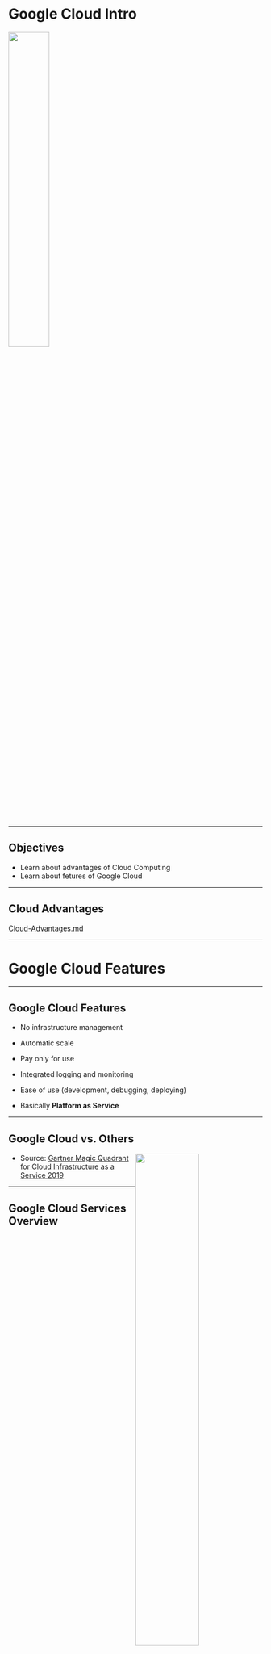 # Google Cloud Intro

<img src="../../assets/images/logos/google-cloud-logo-2.png" style="white;width:40%;"/><!-- {"left" : 4.37, "top" : 7, "height" : 1.19, "width" : 3.65} -->

---

## Objectives
- Learn about advantages of Cloud Computing 
- Learn about fetures of Google Cloud

---

## Cloud Advantages

[Cloud-Advantages.md](Cloud-Advantages.md)

---

# Google Cloud Features

---

## Google Cloud Features
- No infrastructure management

- Automatic scale

- Pay only for use

- Integrated logging and monitoring

- Ease of use (development, debugging, deploying)

- Basically **Platform as Service**

---

## Google Cloud vs. Others

<img src="../../assets/images/google-cloud/3rd-party/gartner-quadrant-cloud.jpg" style="width:50%;float:right;" /><!-- {"left" : 5.8, "top" : 1.04, "height" : 4.64, "width" : 4.44} -->  

- Source: [Gartner Magic Quadrant for Cloud Infrastructure as a Service 2019](https://cloud.google.com/gartner-cloud-infrastructure-as-a-service/)

---

## Google Cloud Services Overview

<img src="../../assets/images/google-cloud/3rd-party/google-cloud-services-1.png" style="width:50%; border-width:3px; border-style:solid;" /><!-- {"left" : 1.95, "top" : 1.57, "height" : 6.5, "width" : 6.34} -->  


---

## Google Cloud Services Overview

* __Compute:__ Scalable VMs

* __Storage:__ Scalable, 'unlimited' storage

* __Databases:__ Relational databases

* __Networking:__ Build your own networking

* __Big Data:__ Analyze huge amount of data

* __Machine Learning:__ Scalable ML platform

---

## Google Cloud Resource Hierarchy

<img src="../../assets/images/google-cloud/3rd-party/google-cloud-organization-2.png" style="width:70%; " /><!-- {"left" : 1.58, "top" : 1.48, "height" : 3.7, "width" : 7.09} -->  


- Source: https://cloud.google.com/billing/docs/concepts

- Source: https://cloud.google.com/docs/enterprise/best-practices-for-enterprise-organizations

---

## Google Cloud Resource Hierarchy

<img src="../../assets/images/google-cloud/3rd-party/google-cloud-organization-2.png" style="width:70%; float:right;" /><!-- {"left" : 5.22, "top" : 1.09, "height" : 2.59, "width" : 4.97} -->  


- Domain

- Organization

- Folders

- Projects

- Resources

- Labels

- Billing

---

## Google Cloud Resources: Domain

<img src="../../assets/images/google-cloud/3rd-party/google-cloud-organization-2.png" style="width:50%; float:right;" /><!-- {"left" : 5.25, "top" : 1.04, "height" : 2.56, "width" : 4.92} -->  


- Domain identifies your company

- If the domain is linked to a [GSuite](https://gsuite.google.com/) or [Cloud Identity](https://cloud.google.com/identity/) account

- Domains are managed by [Google Admin Console](https://admin.google.com)

- Reference : https://cloud.google.com/billing/docs/concepts

---

## Google Cloud Resources: Organization & Folders

<img src="../../assets/images/google-cloud/3rd-party/google-cloud-organization-2.png" style="width:50%; float:right;" /><!-- {"left" : 5.5, "top" : 1.04, "height" : 2.43, "width" : 4.67} -->  


* A domain can have multiple organizations

* E.g. company.com can have following orgs
    - Marketing
    - Engineering
    - Customer support
    - ..etc

* Also helps to contain billing per organization

* __Folders__ are used to organize projects

* Reference: https://cloud.google.com/billing/docs/concepts
---

## Google Cloud Resources: Projects

<img src="../../assets/images/google-cloud/3rd-party/google-cloud-organization-2.png" style="width:50%; float:right;" /><!-- {"left" : 5.5, "top" : 1.04, "height" : 2.43, "width" : 4.67} -->  


* __Projects__ are required to use any resources and services

* All resources (VMs, DBs) belong to ONE project

* Projects also allow access control for users

* Billing can be setup per project basis

* Reference : https://cloud.google.com/billing/docs/concepts

---

# Google Cloud Use Cases

---

## Google Cloud Customers and Use Cases

* https://cloud.google.com/customers/  
* [Target use case video](https://www.youtube.com/watch?v=djQIFqY5cJ4&feature=youtu.be)
- [HSBC use case](https://www.youtube.com/watch?v=W8oTEyogAwo&feature=youtu.be)

<br />

<img src="../../assets/images/logos/paypal-logo-1.png" style="width:20%; " /><!-- {"left" : 0.55, "top" : 4.46, "height" : 0.82, "width" : 3.08} --> &nbsp;  &nbsp;
<img src="../../assets/images/logos/target-logo-1.png" style="width:10%; " /><!-- {"left" : 4.19, "top" : 3.62, "height" : 2.49, "width" : 1.87} --> &nbsp;  &nbsp;
<img src="../../assets/images/logos/hsbc-logo-1.png" style="width:20%; " /><!-- {"left" : 6.93, "top" : 4.49, "height" : 0.75, "width" : 2.78} -->  


---

## Lab: Access Google Cloud

<img src="../../assets/images/icons/individual-labs.png" style="width:25%;float:right;"/><!-- {"left" : 6.76, "top" : 0.88, "height" : 4.37, "width" : 3.28} -->


* **Overview:**
    - Get access to Google Cloud environmnet

* **Approximate run time:**
    - 15 mins

* **Instructions:**
    - Please follow instructions for
    - **Getting started / Setup Google cloud**


Notes:

---
## Lab: Setup a Working Project

<img src="../../assets/images/icons/individual-labs.png" style="width:25%;float:right;"/><!-- {"left" : 6.76, "top" : 0.88, "height" : 4.37, "width" : 3.28} -->


* **Overview:**
    - Create a working project we will use for this class

* **Approximate run time:**
    - 15 mins

* **Instructions:**
    - Please follow instructions for
    - **Getting started / Project setup**


Notes:

---

## Review and Q&A

<img src="../../assets/images/icons/q-and-a-1.png" style="width:20%;float:right;" /><!-- {"left" : 8.24, "top" : 1.21, "height" : 1.28, "width" : 1.73} -->


- Let's go over what we have covered so far

- Any questions?

<img src="../../assets/images/icons/quiz-icon.png" style="width:40%;" /><!-- {"left" : 2.69, "top" : 4.43, "height" : 3.24, "width" : 4.86} -->
